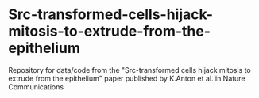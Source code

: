 # Src-transformed-cells-hijack-mitosis-to-extrude-from-the-epithelium
Repository for data/code from the "Src-transformed cells hijack mitosis to extrude from the epithelium" paper published by K.Anton et al. in Nature Communications
